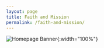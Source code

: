 ```yaml
---
layout: page
title: Faith and Mission
permalink: /faith-and-mission/
---
```

![Homepage Banner](/assets/images/MCMC团队开幕.jpg){:width="100%"}